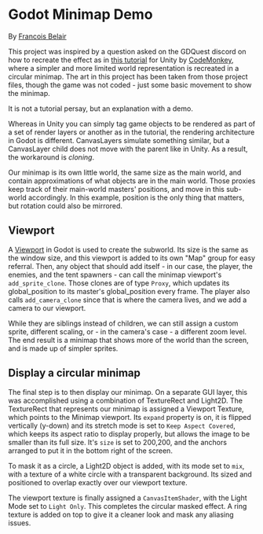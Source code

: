 # Godot Minimap Demo #

By [Francois Belair](https://twitter.com/Razoric480)

This project was inspired by a question asked on the GDQuest discord on how to recreate the effect as in [this tutorial](https://unitycodemonkey.com/video.php?v=kWhOMJMihC0) for Unity by [CodeMonkey](https://unitycodemonkey.com), where a simpler and more limited world representation is recreated in a circular minimap. The art in this project has been taken from those project files, though the game was not coded - just some basic movement to show the minimap.

It is not a tutorial persay, but an explanation with a demo.

Whereas in Unity you can simply tag game objects to be rendered as part of a set of render layers or another as in the tutorial, the rendering architecture in Godot is different. CanvasLayers simulate something similar, but a CanvasLayer child does not move with the parent like in Unity. As a result, the workaround is *cloning*.

Our minimap is its own little world, the same size as the main world, and contain approximations of what objects are in the main world. Those proxies keep track of their main-world masters' positions, and move in this sub-world accordingly. In this example, position is the only thing that matters, but rotation could also be mirrored.

## Viewport ##

A [Viewport](https://docs.godotengine.org/en/latest/classes/class_viewport.html) in Godot is used to create the subworld. Its size is the same as the window size, and this viewport is added to its own "Map" group for easy referral. Then, any object that should add itself - in our case, the player, the enemies, and the tent spawners - can call the minimap viewport's `add_sprite_clone`. Those clones are of type `Proxy`, which updates its global_position to its master's global_position every frame. The player also calls `add_camera_clone` since that is where the camera lives, and we add a camera to our viewport.

While they are siblings instead of children, we can still assign a custom sprite, different scaling, or - in the camera's case - a different zoom level. The end result is a minimap that shows more of the world than the screen, and is made up of simpler sprites.

## Display a circular minimap ##

The final step is to then display our minimap. On a separate GUI layer, this was accomplished using a combination of TextureRect and Light2D. The TextureRect that represents our minimap is assigned a Viewport Texture, which points to the Minimap viewport. Its `expand` property is on, it is flipped vertically (y-down) and its stretch mode is set to `Keep Aspect Covered`, which keeps its aspect ratio to display properly, but allows the image to be smaller than its full size. It's `size` is set to 200,200, and the anchors arranged to put it in the bottom right of the screen.

To mask it as a circle, a Light2D object is added, with its mode set to `mix`, with a texture of a white circle with a transparent background. Its sized and positioned to overlap exactly over our viewport texture.

The viewport texture is finally assigned a `CanvasItemShader`, with the Light Mode set to `Light Only`. This completes the circular masked effect. A ring texture is added on top to give it a cleaner look and mask any aliasing issues.